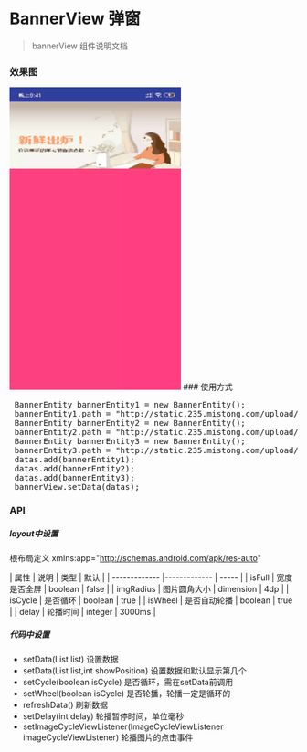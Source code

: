 # BannerView 弹窗

> bannerView 组件说明文档

### 效果图
 <img src="./Screenshot_20180716-113314.gif" width="300" height="530">
### 使用方式

<pre>
 BannerEntity bannerEntity1 = new BannerEntity();
 bannerEntity1.path = "http://static.235.mistong.com/upload/ewt/image/2018/05/28/20180528153257941.png";
 BannerEntity bannerEntity2 = new BannerEntity();
 bannerEntity2.path = "http://static.235.mistong.com/upload/ewt/image/2018/07/16/20180716170654180.png";
 BannerEntity bannerEntity3 = new BannerEntity();
 bannerEntity3.path = "http://static.235.mistong.com/upload/ewt/image/2018/05/31/20180531180350744.jpg";
 datas.add(bannerEntity1);
 datas.add(bannerEntity2);
 datas.add(bannerEntity3);
 bannerView.setData(datas);
</pre>

### API 

 ##### layout中设置
 根布局定义 xmlns:app="http://schemas.android.com/apk/res-auto"
 
 | 属性 | 说明 | 类型 | 默认 |
 | ------------- |------------- | ----- |
 | isFull | 宽度是否全屏 | boolean | false |
 | imgRadius | 图片圆角大小 | dimension | 4dp |
 | isCycle | 是否循环 | boolean | true |
 | isWheel | 是否自动轮播 | boolean | true |
 | delay | 轮播时间 | integer | 3000ms |
 
 
 ##### 代码中设置
 - setData(List<BannerEntity> list) 设置数据
 - setData(List<BannerEntity> list,int showPosition) 设置数据和默认显示第几个
 - setCycle(boolean isCycle) 是否循环，需在setData前调用
 - setWheel(boolean isCycle) 是否轮播，轮播一定是循环的
 - refreshData() 刷新数据
 - setDelay(int delay) 轮播暂停时间，单位毫秒
 - setImageCycleViewListener(ImageCycleViewListener imageCycleViewListener) 轮播图片的点击事件
 